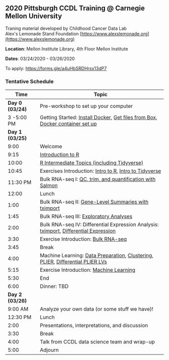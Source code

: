 ## 2020 Pittsburgh CCDL Training @ Carnegie Mellon University ##

Traning material developed by Childhood Cancer Data Lab <br/>
Alex's Lemonade Stand Foundation [https://www.alexslemonade.org](https://www.alexslemonade.org)

**Location**: Mellon Institute Library, 4th Floor Mellon Institute

**Dates**: 03/24/2020 - 03/26/2020

To apply: https://forms.gle/a4uHbSRDHrsx13dP7

### Tentative Schedule ###

| Time        | Topic                                          |
|-------------|------------------------------------------------|
| **Day 0 (03/24)**   | Pre-workshop to set up your computer    |
| 3 -5:00 PM     | Getting Started: [Install Docker](https://cmu-lib.github.io/training-modules/blob/master/docker-install/README.md), [Get files from Box](https://cmu.box.com/s/9p13oazxuthafjnejea7us74nc0nq75w), [Docker container set up](https://github.com/cmu-lib/CCDL-RNA-Seq-Exercises/blob/master/docker-load.md)|                              
| **Day 1 (03/25)**   |                                                |
| 9:00        | Welcome                                        |
| 9:15        | [Introduction to R](https://cmu-lib.github.io/CCDL-training-modules/intro-to-R-tidyverse/01-intro_to_r.nb.html)                                |
| 10:00       | [R Intermediate Topics (including Tidyverse)](https://cmu-lib.github.io/CCDL-training-modules/intro-to-R-tidyverse/02-intro_to_tidyverse.nb.html)      |
| 10:45       | Exercises Introduction: [Intro to R](https://cmu-lib.github.io/CCDL-training-modules/blob/master/intro-to-R-tidyverse/03-intro_to_r_exercise.Rmd), [Intro to Tidyverse](https://cmu-lib.github.io/CCDL-training-modules/blob/master/intro-to-R-tidyverse/04-intro_to_tidyverse_exercise.Rmd)      |
| 11:30 PM    | Bulk RNA-seq I: [QC, trim, and quantification with Salmon](https://cmu-lib.github.io/CCDL-training-modules/blob/master/RNA-seq/01-qc_trim_quant.md)            |
| 12:00       | Lunch                                          |
| 1:00        | Bulk RNA-seq II: [Gene-Level Summaries with tximport](https://cmu-lib.github.io/CCDL-training-modules/RNA-seq/02-gastric_cancer_tximport.nb.html) |
| 1:45        | Bulk RNA-seq III: [Exploratory Analyses](https://cmu-lib.github.io/CCDL-training-modules/RNA-seq/03-gastric_cancer_exploratory.nb.html) |
| 2:00        | Bulk RNA-seq IV: Differential Expression Analysis: [tximport](https://cmu-lib.github.io/CCDL-training-modules/blob/master/RNA-seq/04-nb_cell_line_tximport.md), [Differential Expression](https://cmu-lib.github.io/CCDL-training-modules/RNA-seq/05-nb_cell_line_DESeq2.nb.html)               |
| 3:30        | Exercise Introduction: [Bulk RNA-seq](https://cmu-lib.github.io/CCDL-training-modules/blob/master/RNA-seq/06-bulk_rnaseq_exercise.Rmd)                                              |
| 3:45        | Break                                          |
| 4:00        | Machine Learning: [Data Preparation](https://alexslemonade.github.io/training-modules/machine-learning/01-medulloblastoma_data_prep.nb.html), [Clustering](https://alexslemonade.github.io/training-modules/machine-learning/02-medulloblastoma_clustering.nb.html), [PLIER](https://alexslemonade.github.io/training-modules/machine-learning/03-medulloblastoma_PLIER.nb.html), [Differential PLIER LVs](https://alexslemonade.github.io/training-modules/machine-learning/04-medulloblastoma_LV_differences.nb.html)  
| 5:15        | Exercise Introduction: [Machine Learning](https://github.com/AlexsLemonade/training-modules/blob/master/machine-learning/05-machine_learning_exercise.Rmd)                                            |
| 5:30        | End                                           |
| 6:00        | Dinner: TBD    |
| **Day 2 (03/26)**   |                                                |
| 9:00 AM     | Analyze your own data (or some stuff we have)! |
| 12:30 PM    | Lunch                                          |
| 2:00        | Presentations, interpretations, and discussion |
| 3:30        | Break                                          |
| 4:00        | Talk from CCDL data science team and wrap-up   |
| 5:00        | Adjourn                                        |
